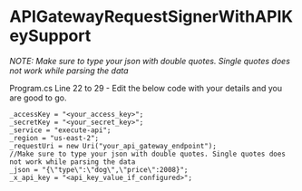 # APIGatewayRequestSignerWithAPIKeySupport

*NOTE: Make sure to type your json with double quotes. Single quotes does not work while parsing the data*

Program.cs Line 22 to 29 - Edit the below code with your details and you are good to go.
```
_accessKey = "<your_access_key>";
_secretKey = "<your_secret_key>";
_service = "execute-api";
_region = "us-east-2";
_requestUri = new Uri("your_api_gateway_endpoint");
//Make sure to type your json with double quotes. Single quotes does not work while parsing the data
_json = "{\"type\":\"dog\",\"price\":2008}";
_x_api_key = "<api_key_value_if_configured>";
```
